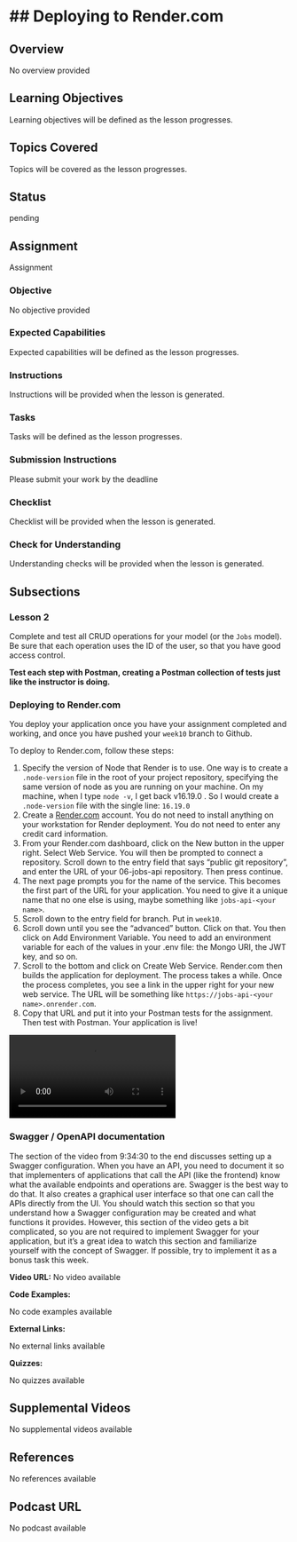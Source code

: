 # ## Deploying to Render.com

## Overview

No overview provided

## Learning Objectives

Learning objectives will be defined as the lesson progresses.

## Topics Covered

Topics will be covered as the lesson progresses.

## Status

pending

## Assignment

Assignment

### Objective

No objective provided

### Expected Capabilities

Expected capabilities will be defined as the lesson progresses.

### Instructions

Instructions will be provided when the lesson is generated.

### Tasks

Tasks will be defined as the lesson progresses.

### Submission Instructions

Please submit your work by the deadline

### Checklist

Checklist will be provided when the lesson is generated.

### Check for Understanding

Understanding checks will be provided when the lesson is generated.

## Subsections

### Lesson 2

Complete and test all CRUD operations for your model (or the `Jobs` model). Be sure that each operation uses the ID of the user, so that you have good access control.

**Test each step with Postman, creating a Postman collection of tests just like the instructor is doing.**

### Deploying to Render.com

You deploy your application once you have your assignment completed and working, and once you have pushed your `week10` branch to Github.

To deploy to Render.com, follow these steps:

1. Specify the version of Node that Render is to use. One way is to create a `.node-version` file in the root of your project repository, specifying the same version of node as you are running on your machine. On my machine, when I type `node -v`, I get back v16.19.0 . So I would create a `.node-version` file with the single line: `16.19.0`
2. Create a [Render.com](https://render.com/) account. You do not need to install anything on your workstation for Render deployment. You do not need to enter any credit card information.
3. From your Render.com dashboard, click on the New button in the upper right. Select Web Service. You will then be prompted to connect a repository. Scroll down to the entry field that says “public git repository”, and enter the URL of your 06-jobs-api repository. Then press continue.
4. The next page prompts you for the name of the service. This becomes the first part of the URL for your application. You need to give it a unique name that no one else is using, maybe something like `jobs-api-<your name>`.
5. Scroll down to the entry field for branch. Put in `week10`.
6. Scroll down until you see the “advanced” button. Click on that. You then click on Add Environment Variable. You need to add an environment variable for each of the values in your .env file: the Mongo URI, the JWT key, and so on.
7. Scroll to the bottom and click on Create Web Service. Render.com then builds the application for deployment. The process takes a while. Once the process completes, you see a link in the upper right for your new web service. The URL will be something like `https://jobs-api-<your name>.onrender.com`.
8. Copy that URL and put it into your Postman tests for the assignment. Then test with Postman. Your application is live!

<video controls="" title="Deploying backend on Render.com" src="./images/lesson10-deploying-on-render.mp4"></video>

### Swagger / OpenAPI documentation

The section of the video from 9:34:30 to the end discusses setting up a Swagger configuration. When you have an API, you need to document it so that implementers of applications that call the API (like the frontend) know what the available endpoints and operations are. Swagger is the best way to do that. It also creates a graphical user interface so that one can call the APIs directly from the UI. You should watch this section so that you understand how a Swagger configuration may be created and what functions it provides. However, this section of the video gets a bit complicated, so you are not required to implement Swagger for your application, but it’s a great idea to watch this section and familiarize yourself with the concept of Swagger. If possible, try to implement it as a bonus task this week.

**Video URL:** No video available

**Code Examples:**

No code examples available

**External Links:**

No external links available

**Quizzes:**

No quizzes available

## Supplemental Videos

No supplemental videos available

## References

No references available

## Podcast URL

No podcast available